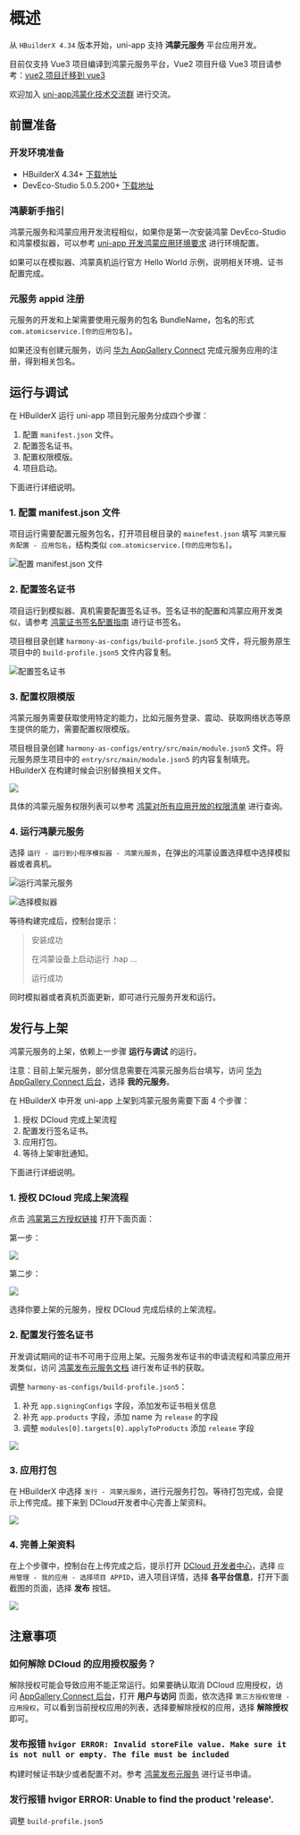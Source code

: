 # 概述

从 `HBuilderX 4.34` 版本开始，uni-app 支持 **鸿蒙元服务** 平台应用开发。

目前仅支持 Vue3 项目编译到鸿蒙元服务平台，Vue2 项目升级 Vue3 项目请参考：[vue2 项目迁移到 vue3](../migration-to-vue3.md)

欢迎加入 [uni-app鸿蒙化技术交流群](https://im.dcloud.net.cn/#/?joinGroup=668685db8185e1e6e7b7b15e) 进行交流。

## 前置准备

### 开发环境准备

- HBuilderX 4.34+ [下载地址](https://www.dcloud.io/hbuilderx.html)
- DevEco-Studio 5.0.5.200+ [下载地址](https://developer.huawei.com/consumer/cn/download/)

### 鸿蒙新手指引

鸿蒙元服务和鸿蒙应用开发流程相似，如果你是第一次安装鸿蒙 DevEco-Studio 和鸿蒙模拟器，可以参考 [uni-app 开发鸿蒙应用环境要求](../harmony/runbuild) 进行环境配置。

如果可以在模拟器、鸿蒙真机运行官方 Hello World 示例，说明相关环境、证书配置完成。

### 元服务 appid 注册

元服务的开发和上架需要使用元服务的包名 BundleName，包名的形式 `com.atomicservice.[你的应用包名]`。

如果还没有创建元服务，访问 [华为 AppGallery Connect](https://developer.huawei.com/consumer/cn/service/josp/agc/index.html#/myApp) 完成元服务应用的注册，得到相关包名。

## 运行与调试

在 HBuilderX 运行 uni-app 项目到元服务分成四个步骤：

1. 配置 `manifest.json` 文件。
2. 配置签名证书。
3. 配置权限模版。
4. 项目启动。

下面进行详细说明。

### 1. 配置 manifest.json 文件

项目运行需要配置元服务包名，打开项目根目录的 `mainefest.json` 填写 `鸿蒙元服务配置 - 应用包名`，结构类似 `com.atomicservice.[你的应用包名]`。

![ 配置 manifest.json 文件](https://web-ext-storage.dcloud.net.cn/uni-app/harmony/f7a94969-59d3-42ad-84be-adf5bcadcd54.png)

### 2. 配置签名证书

项目运行到模拟器、真机需要配置签名证书。签名证书的配置和鸿蒙应用开发类似，请参考 [鸿蒙证书签名配置指南](../harmony/runbuild.md#signature) 进行证书签名。

项目根目录创建 `harmony-as-configs/build-profile.json5` 文件，将元服务原生项目中的 `build-profile.json5` 文件内容复制。

![配置签名证书](https://web-ext-storage.dcloud.net.cn/uni-app/harmony/25329a0f-75bf-4812-8efc-3ada29e4ae23.png)

### 3. 配置权限模版

鸿蒙元服务需要获取使用特定的能力，比如元服务登录、震动、获取网络状态等原生提供的能力，需要配置权限模版。

项目根目录创建 `harmony-as-configs/entry/src/main/module.json5` 文件。将元服务原生项目中的 `entry/src/main/module.json5` 的内容复制填充。HBuilderX 在构建时候会识别替换相关文件。

![](https://web-ext-storage.dcloud.net.cn/uni-app/harmony/1206d3f5-5789-4856-b1e3-3928e6c01995.png)

具体的鸿蒙元服务权限列表可以参考 [鸿蒙对所有应用开放的权限清单](https://developer.huawei.com/consumer/cn/doc/harmonyos-guides-V5/permissions-for-all-V5) 进行查询。

### 4. 运行鸿蒙元服务

选择 `运行 - 运行到小程序模拟器 - 鸿蒙元服务`，在弹出的鸿蒙设置选择框中选择模拟器或者真机。

![运行鸿蒙元服务](https://web-ext-storage.dcloud.net.cn/uni-app/harmony/48d95bfd-418d-4dfd-8715-b03c8d9841f1.png)

![选择模拟器](https://web-ext-storage.dcloud.net.cn/uni-app/harmony/00014bd7-d578-4451-92d1-94f4cbbc52a3.png)

等待构建完成后，控制台提示：

> 安装成功
>
> 在鸿蒙设备上启动运行 .hap ...
>
> 运行成功

同时模拟器或者真机页面更新，即可进行元服务开发和运行。

## 发行与上架

鸿蒙元服务的上架，依赖上一步骤 **运行与调试** 的运行。

注意：目前上架元服务，部分信息需要在鸿蒙元服务后台填写，访问 [华为 AppGallery Connect 后台](https://developer.huawei.com/consumer/cn/service/josp/agc/index.html#/)，选择 **我的元服务**。

在 HBuilderX 中开发 uni-app 上架到鸿蒙元服务需要下面 4 个步骤：

1. 授权 DCloud 完成上架流程
2. 配置发行签名证书。
3. 应用打包。
4. 等待上架审批通知。

下面进行详细说明。

### 1. 授权 DCloud 完成上架流程

点击 [鸿蒙第三方授权链接](https://developer.huawei.com/consumer/cn/service/josp/agc/index.html#/authorization?clientId=1553077832379297600&type=1) 打开下面页面：

第一步：

![](https://web-ext-storage.dcloud.net.cn/uni-app/harmony/f4f354d9-bfe0-4a75-aaa5-65ca66882316.png)

第二步：

![](https://web-ext-storage.dcloud.net.cn/uni-app/harmony/fd9c19a8-40e5-482f-a94c-b527cd8952f8.png)

选择你要上架的元服务，授权 DCloud 完成后续的上架流程。

### 2. 配置发行签名证书

开发调试期间的证书不可用于应用上架。元服务发布证书的申请流程和鸿蒙应用开发类似，访问 [鸿蒙发布元服务文档](https://developer.huawei.com/consumer/cn/doc/app/agc-help-harmonyos-releaseservice-0000001946273965) 进行发布证书的获取。

调整 `harmony-as-configs/build-profile.json5`：

1. 补充 `app.signingConfigs` 字段，添加发布证书相关信息
2. 补充 `app.products` 字段，添加 name 为 `release` 的字段
3. 调整 `modules[0].targets[0].applyToProducts` 添加 `release` 字段

![](https://web-ext-storage.dcloud.net.cn/uni-app/harmony/2e8f1326-8b1a-49af-ba8e-6b9db3b7b212.png)

### 3. 应用打包

在 HBuilderX 中选择 `发行 - 鸿蒙元服务`，进行元服务打包。等待打包完成，会提示上传完成。接下来到 DCloud开发者中心完善上架资料。

![](https://web-ext-storage.dcloud.net.cn/uni-app/harmony/506b5153-ec4b-4d8b-93ac-df1ac42de2f5.png)

### 4. 完善上架资料

在上个步骤中，控制台在上传完成之后，提示打开 [DCloud 开发者中心](https://dev.dcloud.net.cn)，选择 `应用管理 - 我的应用 - 选择项目 APPID`，进入项目详情，选择 **各平台信息**，打开下面截图的页面，选择 **发布** 按钮。

![](https://web-ext-storage.dcloud.net.cn/uni-app/harmony/22572bab-cc18-4ebd-ac19-4f285f41acdb.png)


## 注意事项

### 如何解除 DCloud 的应用授权服务？

解除授权可能会导致应用不能正常运行。如果要确认取消 DCloud 应用授权，访问 [AppGallery Connect 后台](https://developer.huawei.com/consumer/cn/service/josp/agc/index.html#/)，打开 **用户与访问** 页面，依次选择 `第三方授权管理 - 应用授权`，可以看到当前授权应用的列表，选择要解除授权的应用，选择 **解除授权** 即可。

### 发布报错 `hvigor ERROR: Invalid storeFile value. Make sure it is not null or empty. The file must be included`

构建时候证书缺少或者配置不对。参考 [鸿蒙发布元服务](https://developer.huawei.com/consumer/cn/doc/app/agc-help-harmonyos-releaseservice-0000001946273965) 进行证书申请。

### 发行报错 hvigor ERROR: Unable to find the product 'release'.

调整 `build-profile.json5`

